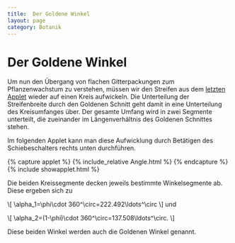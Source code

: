 ```yaml
---
title:  Der Goldene Winkel  
layout: page
category: Botanik
---
```

# Der Goldene Winkel  

Um nun den Übergang von flachen Gitterpackungen zum Pflanzenwachstum zu verstehen,
müssen wir den Streifen aus dem <a href="{{ '/Botanik/4-4.html' | relative_url }}">letzten Applet</a> wieder auf einen Kreis aufwickeln.
Die Unterteilung der Streifenbreite durch den Goldenen Schnitt geht damit in eine Unterteilung des Kreisumfanges über.
Der gesamte Umfang wird in zwei Segmente unterteilt, die zueinander im Längenverhältnis des Goldenen Schnittes stehen.
<p></p>
Im folgenden Applet kann man diese Aufwicklung durch Betätigen des Schiebeschalters rechts unten durchführen.
<p></p>
{% capture applet %} {% include_relative Angle.html %} {% endcapture %}
{% include showapplet.html %}

Die beiden Kreissegmente decken jeweils bestimmte Winkelsegmente ab. Diese ergeben sich zu
<p></p>
\[ \alpha_1=\phi\cdot 360^\circ=222.492\ldots^\circ \]
und
<p></p>
\[ \alpha_2=(1-\phi)\cdot 360^\circ=137.508\ldots^\circ. \]

Diese beiden Winkel werden auch die Goldenen Winkel genannt.
  
